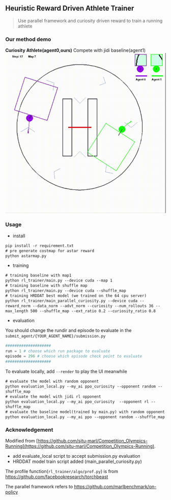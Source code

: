 ## Heuristic Reward Driven Athlete Trainer
> Use parallel framework and curiosity driven reward to train a running athlete
### Our method demo
**Curiosity Athlete(agent0,ours)** Compete with jidi baseline(agent1)
![](assets/demo.gif)
### Usage
- install

```shell
pip install -r requirement.txt
# pre generate costmap for astar reward
python astarmap.py
```
- training
```shell
# training baseline with map1
python rl_trainer/main.py --device cuda --map 1
# training baseline with shuffle map
python rl_trainer/main.py --device cuda --shuffle_map
# training HRDDAT best model (we trained on the 64 cpu server)
python rl_trainer/main_parallel_curiosity.py --device cuda --reward_norm --data_norm --advt_norm --curiosity --num_rollouts 36 --max_length 500 --shuffle_map --ext_ratio 0.2 --curiosity_ratio 0.8
```

- evaluation

You should change the rundir and episode to evaluate in the `submit_agent/{YOUR_AGENT_NAME}/submission.py`
```python
####################
run = 1 # choose which run package to evaluate
episode = 296 # choose which episode check point to evaluate
####################
```

To evaluate locally, add `--render` to play the UI meanwhile
```shell
# evaluate the model with random opponent
python evaluation_local.py --my_ai ppo_curiosity --opponent random --shuffle_map
# evaluate the model with jidi rl opponent
python evaluation_local.py --my_ai ppo_curiosity  --opponent rl --shuffle_map
# evaluate the baseline model(trained by main.py) with random opponent
python evaluation_local.py --my_ai ppo --opponent random --shuffle_map
```
### Acknowledgement
Modified from [https://github.com/sjtu-marl/Competition_Olympics-Running](https://github.com/sjtu-marl/Competition_Olympics-Running).
- add evaluate_local script to accept submission.py evaluation
- HRDDAT model train script added (main_parallel_curiosity.py)

The profile function(`rl_trainer/algo/prof.py`) is from https://github.com/facebookresearch/torchbeast

The parallel framework refers to https://github.com/marlbenchmark/on-policy